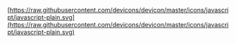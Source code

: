 [https://raw.githubusercontent.com/devicons/devicon/master/icons/javascript/javascript-plain.svg](https://raw.githubusercontent.com/devicons/devicon/master/icons/javascript/javascript-plain.svg)





<!--
**G2Kzin/G2Kzin** is a ✨ _special_ ✨ repository because its `README.md` (this file) appears on your GitHub profile.

Here are some ideas to get you started:

- 🔭 I’m currently working on ...
- 🌱 I’m currently learning ...
- 👯 I’m looking to collaborate on ...
- 🤔 I’m looking for help with ...
- 💬 Ask me about ...
- 📫 How to reach me: ...
- 😄 Pronouns: ...
- ⚡ Fun fact: ...
-->
